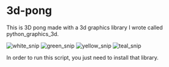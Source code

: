 # 3d-pong

This is 3D pong made with a 3d graphics library I wrote called python_graphics_3d.

![white_snip](https://user-images.githubusercontent.com/78166995/145579540-bb34f69b-bf60-4611-b6d5-a14820a1e693.PNG)
![green_snip](https://user-images.githubusercontent.com/78166995/145579537-f2694d27-497b-4b7d-86a5-cb1ff8c0bbd6.PNG)
![yellow_snip](https://user-images.githubusercontent.com/78166995/145579543-3d7e0d89-d833-4d4d-85b9-e56b36b34210.PNG)
![teal_snip](https://user-images.githubusercontent.com/78166995/145579545-56fe0789-9776-4316-a322-f05ebfabbd0a.PNG)

In order to run this script, you just need to install that library.
